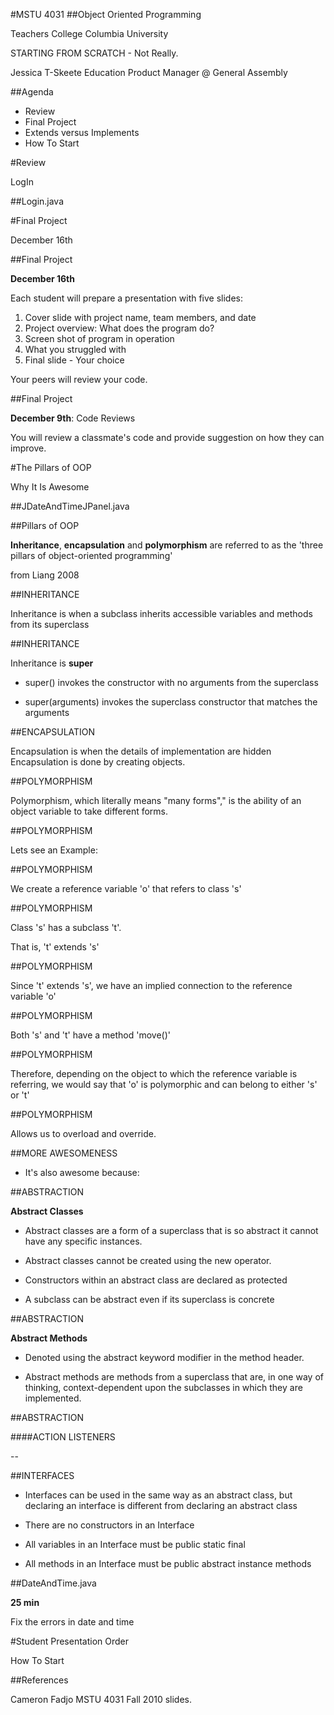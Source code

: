 <section data-background="images/teachers_college.jpg">
</section>

#MSTU 4031
##Object Oriented Programming

<div class="label">
<p>Teachers College Columbia University</p>
<p>STARTING FROM SCRATCH - Not Really.</p>
<p>Jessica T-Skeete Education Product Manager @ General Assembly</p>
</div>



##Agenda

*	Review
*	Final Project
*	Extends versus Implements
*	How To Start



<section data-background="images/arial_columbia.jpg">
</section>

#Review

<div class="label">
<p>LogIn</p>
</div>



##Login.java



<section data-background="/images/columbia_alma.jpg">
</section>

#Final Project

<div class="label">
<p>December 16th</p>
</div>



##Final Project

__December 16th__

Each student will prepare a presentation with five slides:

1.	Cover slide with project name, team members, and date
2.	Project overview: What does the program do?
3.	Screen shot of program in operation
4.	What you struggled with
5.	Final slide - Your choice

Your peers will review your code.



##Final Project

__December 9th__: Code Reviews

You will review a classmate's code and provide suggestion on how they can improve.





<section data-background="images/Columbia.jpg">
</section>
#The Pillars of OOP

<div class="label">
<p>Why It Is Awesome</p>
</div>



##JDateAndTimeJPanel.java



##Pillars of OOP

__Inheritance__, __encapsulation__ and __polymorphism__ are referred to as the 'three pillars of object-oriented programming'

<aside class="notes">
from Liang 2008
</aside>




##INHERITANCE

Inheritance is when a subclass inherits accessible variables and methods from its superclass




##INHERITANCE

Inheritance is __super__

*	super() invokes the constructor with no arguments from the superclass

*	super(arguments) invokes the superclass constructor that matches the arguments




##ENCAPSULATION

Encapsulation is when the details of implementation are hidden
Encapsulation is done by creating objects.




##POLYMORPHISM

Polymorphism, which literally means "many forms"," is the ability of an object variable to take different forms.




##POLYMORPHISM

Lets see an Example:




##POLYMORPHISM

We create a reference variable 'o' that refers to class 's'






##POLYMORPHISM

Class 's' has a subclass 't'.  

That is, 't' extends 's'





##POLYMORPHISM

Since 't' extends 's', we have an implied connection to the reference variable 'o'




##POLYMORPHISM

Both 's' and 't' have a method 'move()'






##POLYMORPHISM

Therefore, depending on the object to which the reference variable is referring, we would say that 'o' is polymorphic and can belong to either 's' or 't'




##POLYMORPHISM

Allows us to overload and override.



##MORE AWESOMENESS

*	It's also awesome because:




##ABSTRACTION

__Abstract Classes__

*	Abstract classes are a form of a superclass that is so abstract it cannot have any specific instances.

*	Abstract classes cannot be created using the new operator.

*	Constructors within an abstract class are declared as protected 

*	A subclass can be abstract even if its superclass is concrete




##ABSTRACTION

__Abstract Methods__

*	Denoted using the abstract keyword modifier in the method header.

*	Abstract methods are methods from a superclass that are, in one way of thinking, context-dependent upon the subclasses in which they are implemented.




##ABSTRACTION

####ACTION LISTENERS

--



##INTERFACES

*	Interfaces can be used in the same way as an abstract class, but declaring an interface is different from declaring an abstract class

*	There are no constructors in an Interface

*	All variables in an Interface must be public static final

*	All methods in an Interface must be public abstract instance methods



##DateAndTime.java

__25 min__


Fix the errors in date and time 





<section data-background="images/Columbia_sign.jpg">
</section>

#Student Presentation Order

<div class="label">
<p>How To Start</p>

</div>



##References

Cameron Fadjo MSTU 4031 Fall 2010 slides.




